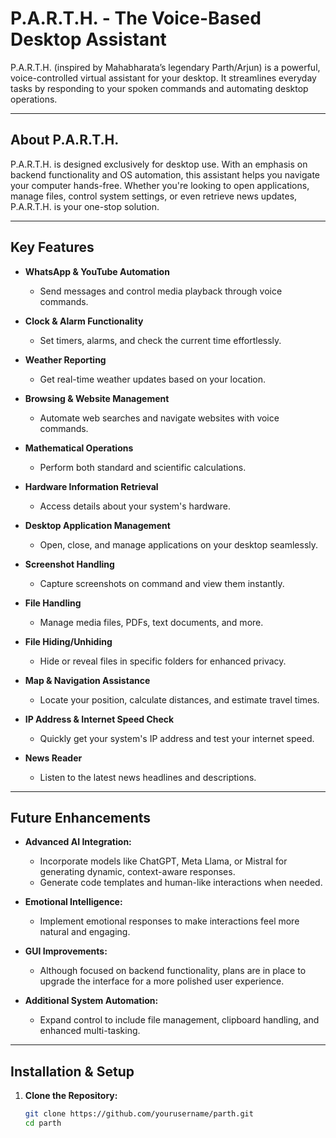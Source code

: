 # P.A.R.T.H. - The Voice-Based Desktop Assistant

P.A.R.T.H. (inspired by Mahabharata’s legendary Parth/Arjun) is a powerful, voice-controlled virtual assistant for your desktop. It streamlines everyday tasks by responding to your spoken commands and automating desktop operations.

---

## About P.A.R.T.H.

P.A.R.T.H. is designed exclusively for desktop use. With an emphasis on backend functionality and OS automation, this assistant helps you navigate your computer hands-free. Whether you're looking to open applications, manage files, control system settings, or even retrieve news updates, P.A.R.T.H. is your one-stop solution.

---

## Key Features

- **WhatsApp & YouTube Automation**  
  * Send messages and control media playback through voice commands.

- **Clock & Alarm Functionality**  
  * Set timers, alarms, and check the current time effortlessly.

- **Weather Reporting**  
  * Get real-time weather updates based on your location.

- **Browsing & Website Management**  
  * Automate web searches and navigate websites with voice commands.

- **Mathematical Operations**  
  * Perform both standard and scientific calculations.

- **Hardware Information Retrieval**  
  * Access details about your system's hardware.

- **Desktop Application Management**  
  * Open, close, and manage applications on your desktop seamlessly.

- **Screenshot Handling**  
  * Capture screenshots on command and view them instantly.

- **File Handling**  
  * Manage media files, PDFs, text documents, and more.

- **File Hiding/Unhiding**  
  * Hide or reveal files in specific folders for enhanced privacy.

- **Map & Navigation Assistance**  
  * Locate your position, calculate distances, and estimate travel times.

- **IP Address & Internet Speed Check**  
  * Quickly get your system's IP address and test your internet speed.

- **News Reader**  
  * Listen to the latest news headlines and descriptions.

---

## Future Enhancements

- **Advanced AI Integration:**  
  - Incorporate models like ChatGPT, Meta Llama, or Mistral for generating dynamic, context-aware responses.
  - Generate code templates and human-like interactions when needed.

- **Emotional Intelligence:**  
  - Implement emotional responses to make interactions feel more natural and engaging.

- **GUI Improvements:**  
  - Although focused on backend functionality, plans are in place to upgrade the interface for a more polished user experience.

- **Additional System Automation:**  
  - Expand control to include file management, clipboard handling, and enhanced multi-tasking.

---

## Installation & Setup

1. **Clone the Repository:**
   ```bash
   git clone https://github.com/yourusername/parth.git
   cd parth
